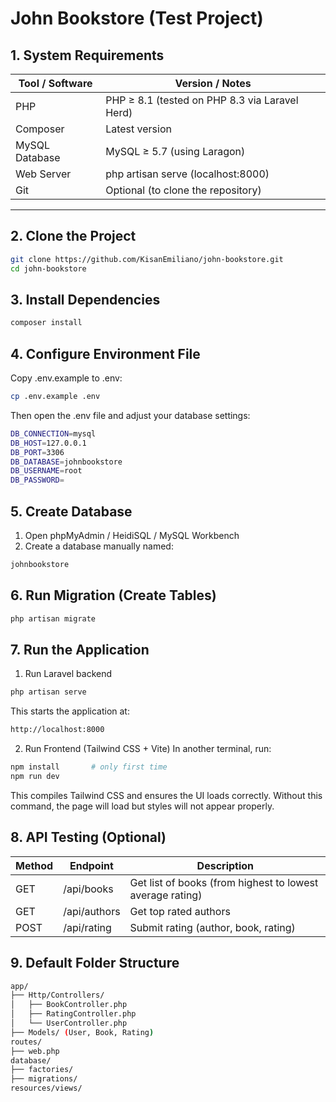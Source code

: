 # John Bookstore (Test Project)

## 1. System Requirements

| Tool / Software       | Version / Notes         |
|----------------|--------------------|
| PHP            | PHP ≥ 8.1 (tested on PHP 8.3 via Laravel Herd) |
| Composer       | Latest version |
| MySQL Database | MySQL ≥ 5.7 (using Laragon) |
| Web Server     | php artisan serve (localhost:8000)     |
| Git            | Optional (to clone the repository) |

---

## 2. Clone the Project
```bash
git clone https://github.com/KisanEmiliano/john-bookstore.git
cd john-bookstore
```
## 3. Install Dependencies
```bash
composer install
```
## 4. Configure Environment File
Copy .env.example to .env:
```bash
cp .env.example .env
```
Then open the .env file and adjust your database settings:
```bash
DB_CONNECTION=mysql
DB_HOST=127.0.0.1
DB_PORT=3306
DB_DATABASE=johnbookstore
DB_USERNAME=root
DB_PASSWORD=   
```
## 5. Create Database
1. Open phpMyAdmin / HeidiSQL / MySQL Workbench
2. Create a database manually named:
```bash
johnbookstore
```
## 6. Run Migration (Create Tables)
```bash
php artisan migrate
```
## 7. Run the Application
1. Run Laravel backend
```bash
php artisan serve
```
This starts the application at:
```bash
http://localhost:8000
```
2. Run Frontend (Tailwind CSS + Vite)
In another terminal, run:
```bash
npm install       # only first time
npm run dev
```
This compiles Tailwind CSS and ensures the UI loads correctly.
Without this command, the page will load but styles will not appear properly.

## 8. API Testing (Optional)
| Method         | Endpoint    | Description    |
|----------------|-----------  |--------------- |
| GET            | /api/books  | Get list of books (from highest to lowest average rating)|
| GET            | /api/authors| Get top rated authors  |
| POST           | /api/rating | Submit rating (author, book, rating) |

## 9. Default Folder Structure
```bash
app/
├── Http/Controllers/
│   ├── BookController.php
│   ├── RatingController.php
│   └── UserController.php
├── Models/ (User, Book, Rating)
routes/
├── web.php
database/
├── factories/
├── migrations/
resources/views/
